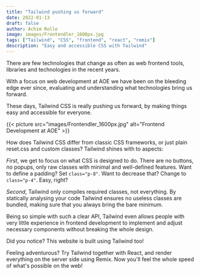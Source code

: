 ```yaml
---
title: "Tailwind pushing us forward"
date: 2022-01-13
draft: false
author: Achim Rolle
image: images/Frontendler_1600px.jpg
tags: ["Tailwind", "CSS", "frontend", "react", "remix"]
description: "Easy and accessible CSS with Tailwind"
---
```


There are few technologies that change as often as web frontend tools, libraries and technologies in the recent years.

With a focus on web development at AOE we have been on the bleeding edge ever since, evaluating and understanding what technologies bring us forward.

<!--more-->

These days, Tailwind CSS is really pushing us forward, by making things easy and accessible for everyone.

{{< picture src="images/Frontendler_1600px.jpg" alt="Frontend Development at AOE" >}}

How does Tailwind CSS differ from classic CSS frameworks, or just plain reset.css and custom classes? Tailwind shines with to aspects:

_First_, we get to focus on what CSS is designed to do. There are no buttons, no popups, only raw classes with minimal and well-defined features. Want to define a padding? Set `class="p-8"`. Want to decrease that? Change to `class="p-4"`. Easy, right?

_Second_, Tailwind only compiles required classes, not everything. By statically analysing your code Tailwind ensures no useless classes are bundled, making sure that you always bring the bare minimum.

Being so simple with such a clear API, Tailwind even allows people with very little experience in frontend development to implement and adjust necessary components without breaking the whole design.

Did you notice? This website is built using Tailwind too!

Feeling adventurous? Try Tailwind together with React, and render everything on the server side using Remix. Now you'll feel the whole speed of what's possible on the web!
